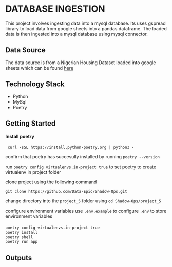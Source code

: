 # DATABASE INGESTION

This project involves ingesting data into a mysql database. Its uses gspread library to load data from google sheets into a pandas dataframe. The loaded data is then ingested into a mysql database using mysql connector.

## Data Source
The data source is from a Nigerian Housing Dataset loaded into google sheets which can be found [here](https://docs.google.com/spreadsheets/d/1scjNSIhgbQknwOEMs_sa9AyQZVxz1kAcoFFoxKq-DMY/edit#gid=552750787)

## Technology Stack
- Python
- MySql
- Poetry

## Getting Started

#### Install poetry
``` curl -sSL https://install.python-poetry.org | python3 -```

confirm that poetry has succesully installed by running `poetry --version`

run `poetry config virtualenvs.in-project true` to set poetry to create virtualenv in project folder

clone project using the following command

```git clone https://github.com/Data-Epic/Shadow-Ops.git```

change directory into the `project_5` folder using `cd Shadow-Ops/project_5`

configure environment variables
use `.env.example` to configure `.env` to store environment variables

#### 
``` bash
poetry config virtualenvs.in-project true
poetry install
poetry shell
poetry run app
```

## Outputs